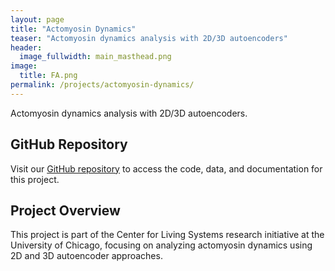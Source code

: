 ```yaml
---
layout: page
title: "Actomyosin Dynamics"
teaser: "Actomyosin dynamics analysis with 2D/3D autoencoders"
header:
  image_fullwidth: main_masthead.png
image:
  title: FA.png
permalink: /projects/actomyosin-dynamics/
---
```


Actomyosin dynamics analysis with 2D/3D autoencoders.

## GitHub Repository

Visit our [GitHub repository](https://github.com/Center-for-Living-Systems/actomyosin_dynamics) to access the code, data, and documentation for this project.

## Project Overview

This project is part of the Center for Living Systems research initiative at the University of Chicago, focusing on analyzing actomyosin dynamics using 2D and 3D autoencoder approaches.
